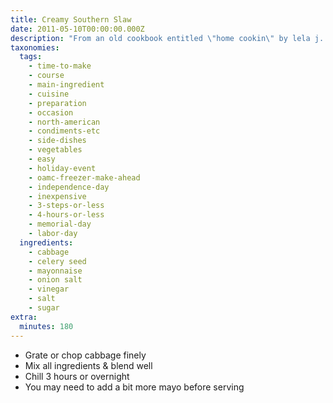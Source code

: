 ```yaml
---
title: Creamy Southern Slaw
date: 2011-05-10T00:00:00.000Z
description: "From an old cookbook entitled \"home cookin\" by lela j. clarke.  the best coleslaw recipe ever!\r\n\r\nprep time includes chill time."
taxonomies:
  tags:
    - time-to-make
    - course
    - main-ingredient
    - cuisine
    - preparation
    - occasion
    - north-american
    - condiments-etc
    - side-dishes
    - vegetables
    - easy
    - holiday-event
    - oamc-freezer-make-ahead
    - independence-day
    - inexpensive
    - 3-steps-or-less
    - 4-hours-or-less
    - memorial-day
    - labor-day
  ingredients:
    - cabbage
    - celery seed
    - mayonnaise
    - onion salt
    - vinegar
    - salt
    - sugar
extra:
  minutes: 180
---
```

 - Grate or chop cabbage finely
 - Mix all ingredients & blend well
 - Chill 3 hours or overnight
 - You may need to add a bit more mayo before serving
